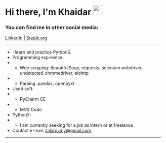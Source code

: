 <h1 align="lesf">Hi there, I'm Khaidar</a> 
<img src="https://github.com/blackcater/blackcater/raw/main/images/Hi.gif" height="32"/></h1>
<h3 align="left">You can find me in other social media:</h3>
<p><a href="https://linkedin.com/in/iamkhaidarzakirov">LinkedIn </a><span>|</span><a href="https://stepik.org/users/505469202"> Stepik.org </a>

<hr>

- I learn and practice Python3.
- Programming expirience:
- - Web scraping: BeautifulSoup, requests, selenium webdriver, undetected_chromedriver, aiohttp
- - Parsing: pandas, openpyxl
- Used soft:
- - PyCharm CE
- - MVS Code
- Python3:
- - I am currently seeking for a job as intern or at freelance
- Contact e-mail: zakirovdiy@gmail.com
 
<hr>

